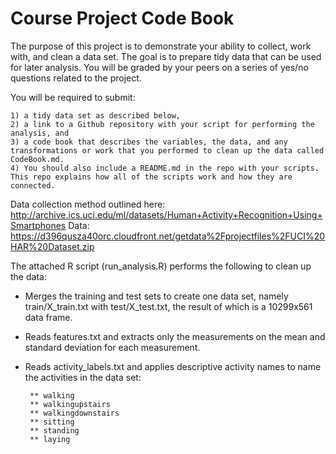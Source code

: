 
Course Project Code Book
========================

The purpose of this project is to demonstrate your ability to collect, work with, and clean a data set. The goal is to prepare tidy data that 
can be used for later analysis. You will be graded by your peers on a series of yes/no questions related to the project. 

You will be required to submit: 

	1) a tidy data set as described below, 
	2) a link to a Github repository with your script for performing the analysis, and 
	3) a code book that describes the variables, the data, and any transformations or work that you performed to clean up the data called CodeBook.md.
	4) You should also include a README.md in the repo with your scripts. This repo explains how all of the scripts work and how they are connected.  

Data collection method outlined here: 	http://archive.ics.uci.edu/ml/datasets/Human+Activity+Recognition+Using+Smartphones 
Data: https://d396qusza40orc.cloudfront.net/getdata%2Fprojectfiles%2FUCI%20HAR%20Dataset.zip 

The attached R script (run_analysis.R) performs the following to clean up the data:

* Merges the training and test sets to create one data set, namely train/X_train.txt with test/X_test.txt, the result of which is a 10299x561 data frame.

* Reads features.txt and extracts only the measurements on the mean and standard deviation for each measurement.

* Reads activity_labels.txt and applies descriptive activity names to name the activities in the data set:

       ** walking  
       ** walkingupstairs        
       ** walkingdownstairs       
       ** sitting        
       ** standing        
       ** laying